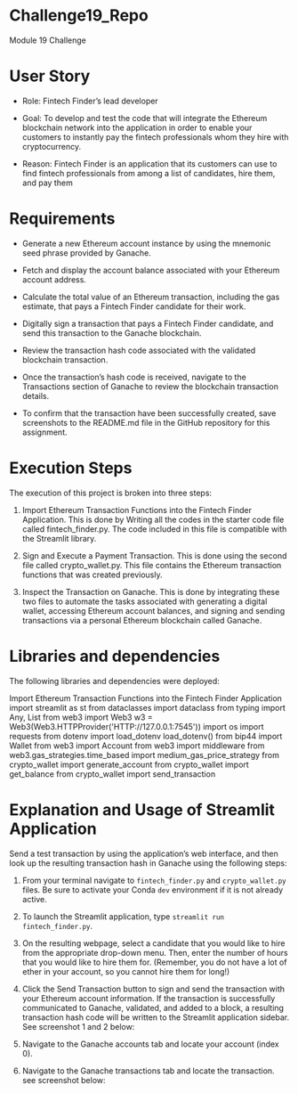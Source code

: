 # Challenge19_Repo
  Module 19 Challenge

# User Story
- Role: Fintech Finder’s lead developer

- Goal: To develop and test the code that will integrate the Ethereum blockchain network into the application in order to enable your customers to instantly pay the fintech professionals whom they hire with cryptocurrency.

- Reason: Fintech Finder is an application that its customers can use to find fintech professionals from among a list of candidates, hire them, and pay them


# Requirements

- Generate a new Ethereum account instance by using the mnemonic seed phrase provided by Ganache.

- Fetch and display the account balance associated with your Ethereum account address.

- Calculate the total value of an Ethereum transaction, including the gas estimate, that pays a Fintech Finder candidate for their work.

- Digitally sign a transaction that pays a Fintech Finder candidate, and send this transaction to the Ganache blockchain.

- Review the transaction hash code associated with the validated blockchain transaction.

- Once the transaction’s hash code is received, navigate to the Transactions section of Ganache to review the blockchain transaction details.

- To confirm that the transaction have been successfully created, save screenshots to the README.md file in the GitHub repository for this assignment.


# Execution Steps
The execution of this project is broken into three steps:

1. Import Ethereum Transaction Functions into the Fintech Finder Application. This is done by Writing all the codes in the starter code file called fintech_finder.py. The code included in this file is compatible with the Streamlit library.

2. Sign and Execute a Payment Transaction. This is done using the second file called crypto_wallet.py. This file contains the Ethereum transaction functions that was created previously.

3. Inspect the Transaction on Ganache. This is done by integrating these two files to automate the tasks associated with generating a digital wallet, accessing Ethereum account balances, and signing and sending transactions via a personal Ethereum blockchain called Ganache.

# Libraries and dependencies
The following libraries and dependencies were deployed:

Import Ethereum Transaction Functions into the Fintech Finder Application
import streamlit as st
from dataclasses import dataclass
from typing import Any, List
from web3 import Web3
w3 = Web3(Web3.HTTPProvider('HTTP://127.0.0.1:7545'))
import os
import requests
from dotenv import load_dotenv
load_dotenv()
from bip44 import Wallet
from web3 import Account
from web3 import middleware
from web3.gas_strategies.time_based import medium_gas_price_strategy
from crypto_wallet import generate_account
from crypto_wallet import get_balance
from crypto_wallet import send_transaction 

# Explanation and Usage of Streamlit Application
Send a test transaction by using the application’s web interface, and then
look up the resulting transaction hash in Ganache using the following steps:

1. From your terminal navigate to `fintech_finder.py` and `crypto_wallet.py` files.
Be sure to activate your Conda `dev` environment if it is not already active.

2. To launch the Streamlit application, type `streamlit run fintech_finder.py`.

3. On the resulting webpage, select a candidate that you would like to hire
from the appropriate drop-down menu. Then, enter the number of hours that you
would like to hire them for. (Remember, you do not have a lot of ether in
your account, so you cannot hire them for long!)

4. Click the Send Transaction button to sign and send the transaction with
your Ethereum account information. If the transaction is successfully
communicated to Ganache, validated, and added to a block,
a resulting transaction hash code will be written to the Streamlit
application sidebar. See screenshot 1 and 2 below:

5. Navigate to the Ganache accounts tab and locate your account (index 0).

6. Navigate to the Ganache transactions tab and locate the transaction. see screenshot below:
